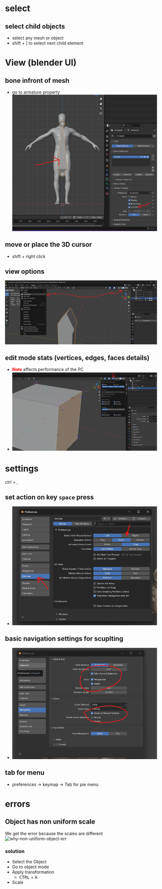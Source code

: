 # select

## select child objects

- select any mesh or object
- shift + ] to select next child element

# View (blender UI)

## bone infront of mesh

- go to armature property
  <img src="./images/get-bone-in-front-view.png">

## move or place the 3D cursor

- shift + right click

## view options

  <img src="./images/view-options.png" >

## edit mode stats (vertices, edges, faces details)

- <b style="color: red;">Note</b> affects performance of the PC
- <img src="./images/enable-vertices-stats.png" >

# settings

ctrl + ,

## set action on key `space` press

- <img src="./images/keymap-space-remap.png">

## basic navigation settings for scuplting

- <img src="./images/basic-scupt-settings.png">

## tab for menu

- preferences -> keymap -> Tab for pie menu

# errors

## Object has non uniform scale

We get the error because the scales are different </br>
<img src="why-non-uniform-object-err.jpg" alt="why-non-uniform-object-err" width="500" />

### solution

- Select the Object
- Go to object mode
- Apply transformation
  - <kbd>CTRL</kbd> + <kbd>A</kbd>
- Scale
